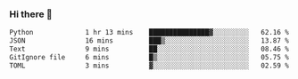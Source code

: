 ### Hi there 👋

<!--START_SECTION:waka-->

```txt
Python             1 hr 13 mins    ███████████████▓░░░░░░░░░   62.16 %
JSON               16 mins         ███▒░░░░░░░░░░░░░░░░░░░░░   13.87 %
Text               9 mins          ██░░░░░░░░░░░░░░░░░░░░░░░   08.46 %
GitIgnore file     6 mins          █▒░░░░░░░░░░░░░░░░░░░░░░░   05.75 %
TOML               3 mins          ▓░░░░░░░░░░░░░░░░░░░░░░░░   02.59 %
```

<!--END_SECTION:waka-->

<!--
**Jonas-VanHaeken/Jonas-VanHaeken** is a ✨ _special_ ✨ repository because its `README.md` (this file) appears on your GitHub profile.

Here are some ideas to get you started:

- 🔭 I’m currently working on ...
- 🌱 I’m currently learning ...
- 👯 I’m looking to collaborate on ...
- 🤔 I’m looking for help with ...
- 💬 Ask me about ...
- 📫 How to reach me: ...
- 😄 Pronouns: ...
- ⚡ Fun fact: ...
-->
